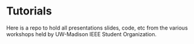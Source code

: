 # Tutorials

Here is a repo to hold all presentations slides, code, etc from the various workshops held by UW-Madison IEEE Student Organization.
